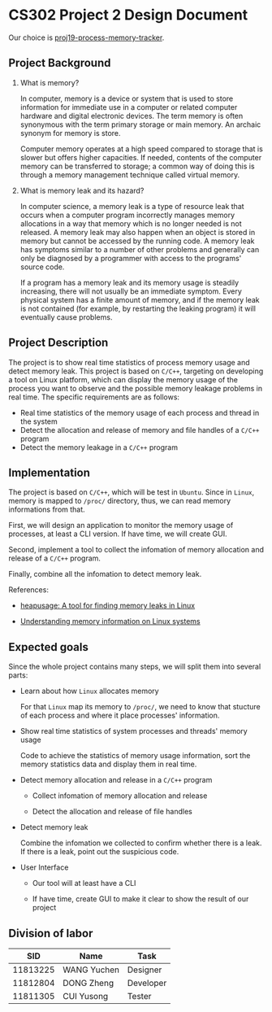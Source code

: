 # CS302 Project 2 Design Document

Our choice is [proj19-process-memory-tracker](https://github.com/oscomp/proj19-process-memory-tracker).

## Project Background

1. What is memory?

    In computer, memory is a device or system that is used to store information for immediate use in a computer or related computer hardware and digital electronic devices. The term memory is often synonymous with the term primary storage or main memory. An archaic synonym for memory is store.

    Computer memory operates at a high speed compared to storage that is slower but offers higher capacities. If needed, contents of the computer memory can be transferred to storage; a common way of doing this is through a memory management technique called virtual memory.

2. What is memory leak and its hazard?

    In computer science, a memory leak is a type of resource leak that occurs when a computer program incorrectly manages memory allocations in a way that memory which is no longer needed is not released. A memory leak may also happen when an object is stored in memory but cannot be accessed by the running code. A memory leak has symptoms similar to a number of other problems and generally can only be diagnosed by a programmer with access to the programs' source code.

    If a program has a memory leak and its memory usage is steadily increasing, there will not usually be an immediate symptom. Every physical system has a finite amount of memory, and if the memory leak is not contained (for example, by restarting the leaking program) it will eventually cause problems.

## Project Description

The project is to show real time statistics of process memory usage and detect memory leak. This project is based on `C/C++`, targeting on developing a tool on Linux platform, which can display the memory usage of the process you want to observe and the possible memory leakage problems in real time. The specific requirements are as follows:

- Real time statistics of the memory usage of each process and thread in the system
- Detect the allocation and release of memory and file handles of a `C/C++` program
- Detect the memory leakage in a `C/C++` program

## Implementation

The project is based on `C/C++`, which will be test in `Ubuntu`. Since in `Linux`, memory is mapped to `/proc/` directory, thus, we can read memory informations from that.

First, we will design an application to monitor the memory usage of processes, at least a CLI version. If have time, we will create GUI.

Second, implement a tool to collect the infomation of memory allocation and release of a `C/C++` program.

Finally, combine all the infomation to detect memory leak.

References:

- [heapusage: A tool for finding memory leaks in Linux](https://github.com/d99kris/heapusage)

- [Understanding memory information on Linux systems](https://linux-audit.com/understanding-memory-information-on-linux-systems/)

## Expected goals

Since the whole project contains many steps, we will split them into several parts:

- Learn about how `Linux` allocates memory

    For that `Linux` map its memory to `/proc/`, we need to know that stucture of each process and where it place processes' information.

- Show real time statistics of system processes and threads' memory usage

    Code to achieve the statistics of memory usage information, sort the memory statistics data and display them in real time.

- Detect memory allocation and release in a `C/C++` program

    - Collect infomation of memory allocation and release

    - Detect the allocation and release of file handles

- Detect memory leak

    Combine the infomation we collected to confirm whether there is a leak. If there is a leak, point out the suspicious code.

- User Interface

    - Our tool will at least have a CLI

    - If have time, create GUI to make it clear to show the result of our project

## Division of labor

| SID      | Name        | Task      |
| -------- | ----------- | --------- |
| 11813225 | WANG Yuchen | Designer  |
| 11812804 | DONG Zheng  | Developer |
| 11811305 | CUI Yusong  | Tester    |
